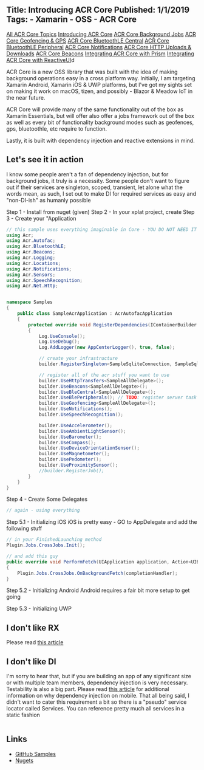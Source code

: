 Title: Introducing ACR Core
Published: 1/1/2019
Tags:
    - Xamarin
    - OSS
    - ACR Core
---
[All ACR Core Topics](/tags/ACR-Core.html)
[Introducing ACR Core](acrcore.html)
[ACR Core Background Jobs](acrcore-jobs.html)
[ACR Core Geofencing & GPS](acrcore-locations.html)
[ACR Core BluetoothLE Central](acrcore-ble-central.html)
[ACR Core BluetoothLE Peripheral](acrcore-ble-peripheral.html)
[ACR Core Notifications](acrcore-notifications.html)
[ACR Core HTTP Uploads & Downloads](acrcore-http.html)
[ACR Core Beacons](acrcore-beacons.html)
[Integrating ACR Core with Prism](acrcore-prism.html)
[Integrating ACR Core with ReactiveUI](acrcore-rxui.html)d

ACR Core is a new OSS library that was built with the idea of making background operations easy in a cross platform way.  Initially, I am targeting Xamarin Android, Xamarin iOS & UWP platforms, but I've got my sights set on making it work on macOS, tizen, and possibly - Blazor & Meadow IoT in the near future.

ACR Core will provide many of the same functionality out of the box as Xamarin Essentials, but will offer also offer a jobs framework out of the box as well as every bit of functionality background modes such as geofences, gps, bluetoothle, etc require to function.

Lastly, it is built with dependency injection and reactive extensions in mind.  

## Let's see it in action
I know some people aren't a fan of dependency injection, but for background jobs, it truly is a necessity.  Some people don't want to figure out if their services are singleton, scoped, transient, let alone what the words mean, as such, I set out to make DI for required services as easy and "non-DI-ish" as humanly possible

Step 1 - Install from nuget (given)
Step 2 - In your xplat project, create 
Step 3 - Create your "Application
```csharp
// this sample uses everything imaginable in Core - YOU DO NOT NEED IT ALL
using Acr;
using Acr.Autofac;
using Acr.BluetoothLE;
using Acr.Beacons;
using Acr.Logging;
using Acr.Locations;
using Acr.Notifications;
using Acr.Sensors;
using Acr.SpeechRecognition;
using Acr.Net.Http;


namespace Samples
{
    public class SampleAcrApplication : AcrAutofacApplication
    {
        protected override void RegisterDependencies(IContainerBuilder builder)
        {
            Log.UseConsole();
            Log.UseDebug();
            Log.AddLogger(new AppCenterLogger(), true, false);

            // create your infrastructure
            builder.RegisterSingleton<SampleSqliteConnection, SampleSqliteConnection>();

            // register all of the acr stuff you want to use
            builder.UseHttpTransfers<SampleAllDelegate>();
            builder.UseBeacons<SampleAllDelegate>();
            builder.UseBleCentral<SampleAllDelegate>();
            builder.UseBlePeripherals(); // TODO: register server task instead?
            builder.UseGeofencing<SampleAllDelegate>();
            builder.UseNotifications();
            builder.UseSpeechRecognition();

            builder.UseAccelerometer();
            builder.UseAmbientLightSensor();
            builder.UseBarometer();
            builder.UseCompass();
            builder.UseDeviceOrientationSensor();
            builder.UseMagnetometer();
            builder.UsePedometer();
            builder.UseProximitySensor();
            //builder.RegisterJob();
        }
    }
}
```

Step 4 - Create Some Delegates
```csharp
// again - using everything
```

Step 5.1 - Initializing iOS
iOS is pretty easy - GO to AppDelegate and add the following stuff
```csharp
// in your FinishedLaunching method
Plugin.Jobs.CrossJobs.Init();

// and add this guy
public override void PerformFetch(UIApplication application, Action<UIBackgroundFetchResult> completionHandler)
{
    Plugin.Jobs.CrossJobs.OnBackgroundFetch(completionHandler);
}
```


Step 5.2 - Initializing Android
Android requires a fair bit more setup to get going 

Step 5.3 - Initializing UWP

## I don't like RX
Please read [this article](posts/rx-matters.html)

## I don't like DI
I'm sorry to hear that, but if you are building an app of any significant size or with multiple team members, dependency injection is very necessary.  Testability is also a big part.  Please read [this article](posts/di-matters.html) for additional information on why dependency injection on mobile.  That all being said, I didn't want to cater this requirement a bit so there is a "pseudo" service locator called Services.  You can reference pretty much all services in a static fashion
```csharp
```

## Links
* [GitHub Samples](https://github.com/aritchie/core)
* [Nugets](https://nuget.org/profiles/aritchie)